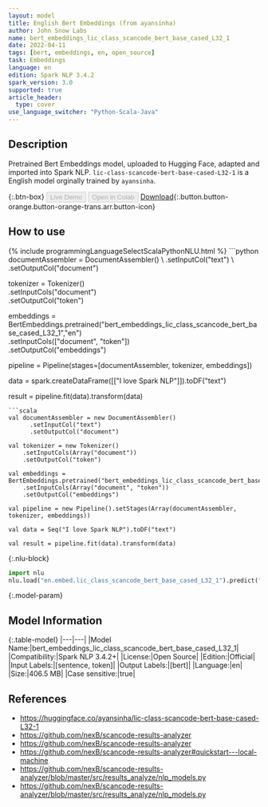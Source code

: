 ```yaml
---
layout: model
title: English Bert Embeddings (from ayansinha)
author: John Snow Labs
name: bert_embeddings_lic_class_scancode_bert_base_cased_L32_1
date: 2022-04-11
tags: [bert, embeddings, en, open_source]
task: Embeddings
language: en
edition: Spark NLP 3.4.2
spark_version: 3.0
supported: true
article_header:
  type: cover
use_language_switcher: "Python-Scala-Java"
---
```


## Description

Pretrained Bert Embeddings model, uploaded to Hugging Face, adapted and imported into Spark NLP. `lic-class-scancode-bert-base-cased-L32-1` is a English model orginally trained by `ayansinha`.

{:.btn-box}
<button class="button button-orange" disabled>Live Demo</button>
<button class="button button-orange" disabled>Open in Colab</button>
[Download](https://s3.amazonaws.com/auxdata.johnsnowlabs.com/public/models/bert_embeddings_lic_class_scancode_bert_base_cased_L32_1_en_3.4.2_3.0_1649672853388.zip){:.button.button-orange.button-orange-trans.arr.button-icon}

## How to use



<div class="tabs-box" markdown="1">
{% include programmingLanguageSelectScalaPythonNLU.html %}
```python
documentAssembler = DocumentAssembler() \
    .setInputCol("text") \
    .setOutputCol("document")

tokenizer = Tokenizer() \
    .setInputCols("document") \
    .setOutputCol("token")
  
embeddings = BertEmbeddings.pretrained("bert_embeddings_lic_class_scancode_bert_base_cased_L32_1","en") \
    .setInputCols(["document", "token"]) \
    .setOutputCol("embeddings")
    
pipeline = Pipeline(stages=[documentAssembler, tokenizer, embeddings])

data = spark.createDataFrame([["I love Spark NLP"]]).toDF("text")

result = pipeline.fit(data).transform(data)
```
```scala
val documentAssembler = new DocumentAssembler() 
      .setInputCol("text") 
      .setOutputCol("document")
 
val tokenizer = new Tokenizer() 
    .setInputCols(Array("document"))
    .setOutputCol("token")

val embeddings = BertEmbeddings.pretrained("bert_embeddings_lic_class_scancode_bert_base_cased_L32_1","en") 
    .setInputCols(Array("document", "token")) 
    .setOutputCol("embeddings")

val pipeline = new Pipeline().setStages(Array(documentAssembler, tokenizer, embeddings))

val data = Seq("I love Spark NLP").toDF("text")

val result = pipeline.fit(data).transform(data)
```


{:.nlu-block}
```python
import nlu
nlu.load("en.embed.lic_class_scancode_bert_base_cased_L32_1").predict("""I love Spark NLP""")
```

</div>

{:.model-param}
## Model Information

{:.table-model}
|---|---|
|Model Name:|bert_embeddings_lic_class_scancode_bert_base_cased_L32_1|
|Compatibility:|Spark NLP 3.4.2+|
|License:|Open Source|
|Edition:|Official|
|Input Labels:|[sentence, token]|
|Output Labels:|[bert]|
|Language:|en|
|Size:|406.5 MB|
|Case sensitive:|true|

## References

- https://huggingface.co/ayansinha/lic-class-scancode-bert-base-cased-L32-1
- https://github.com/nexB/scancode-results-analyzer
- https://github.com/nexB/scancode-results-analyzer
- https://github.com/nexB/scancode-results-analyzer#quickstart---local-machine
- https://github.com/nexB/scancode-results-analyzer/blob/master/src/results_analyze/nlp_models.py
- https://github.com/nexB/scancode-results-analyzer/blob/master/src/results_analyze/nlp_models.py